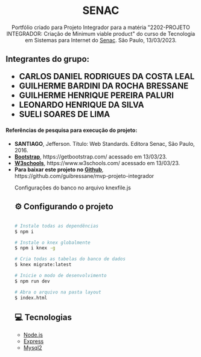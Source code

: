 
<h1 align="center">SENAC</h1>
<p align="center">Portfólio criado para Projeto Integrador para a matéria "2202-PROJETO INTEGRADOR: Criação de Minimum viable product" do curso de Tecnologia em Sistemas para Internet do <a href="https://ead.senac.br/">Senac</a>. São Paulo, 13/03/2023.</p>

<h2>Integrantes do grupo:
<ul>
    <li>CARLOS DANIEL RODRIGUES DA COSTA LEAL</li>
    <li>GUILHERME BARDINI DA ROCHA BRESSANE</li>
    <li>GUILHERME HENRIQUE PEREIRA PALURI</li>
    <li>LEONARDO HENRIQUE DA SILVA</li>
    <li>SUELI SOARES DE LIMA</li>
</ul>

<h4>Referências de pesquisa para execução do projeto:</h4>
          <ul>
          <li><strong>SANTIAGO</strong>, Jefferson. Título: Web Standards. Editora Senac, São Paulo, 2016.</li>
          <li><strong><a href="https://getbootstrap.com/">Bootstrap</a></strong>, https://getbootstrap.com/ acessado em 13/03/23.</li>
          <li><strong><a href="https://www.w3schools.com/">W3schools</a></strong>, https://www.w3schools.com/ acessado em 13/03/23.</li>
          <li><strong>Para baixar este projeto no <a href="https://github.com/guibressane/projetointegrador">Github</a></strong>, https://github.com/guibressane/mvp-projeto-integrador</li>

Configurações do banco no arquivo knexfile.js

## :gear: Configurando o projeto 
```bash

# Instale todas as dependências
$ npm i

# Instale o knex globalmente
$ npm i knex -g

# Cria todas as tabelas do banco de dados
$ knex migrate:latest

# Inicie o modo de desenvolvimento
$ npm run dev

# Abra o arquivo na pasta layout
$ index.html
```

## :computer: Tecnologias

- [Node.js](https://nodejs.org/en/)
- [Express](https://www.npmjs.com/package/express) 
- [Mysql2](https://www.npmjs.com/package/mysql2)
